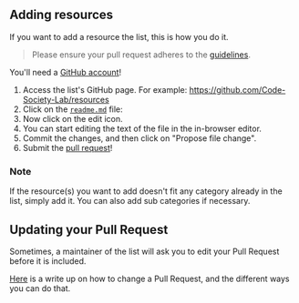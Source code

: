 ## Adding resources

If you want to add a resource the list, this is how you do it.
> Please ensure your pull request adheres to the [guidelines](pull_request_template.md).

You'll need a [GitHub account](https://github.com/join)!

1. Access the list's GitHub page. For example: https://github.com/Code-Society-Lab/resources
2. Click on the [`readme.md`](https://github.com/Code-Society-Lab/resources/blob/main/README.md) file: 
3. Now click on the edit icon.
4. You can start editing the text of the file in the in-browser editor.
5. Commit the changes, and then click on "Propose file change".
6. Submit the [pull request](https://help.github.com/articles/using-pull-requests/)!

### Note
If the resource(s) you want to add doesn't fit any category already in the list, simply add it. You can also add sub categories if
necessary.

## Updating your Pull Request

Sometimes, a maintainer of the list will ask you to edit your Pull Request before it is included.

[Here](https://github.com/RichardLitt/knowledge/blob/master/github/amending-a-commit-guide.md) is a write up on how to change a Pull Request, and the different ways you can do that.
